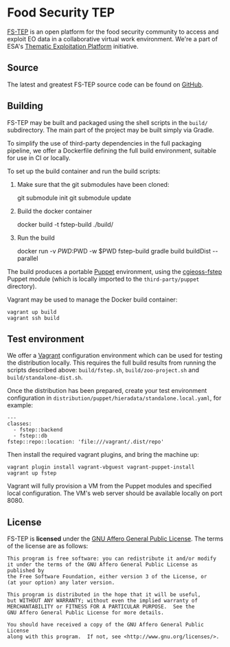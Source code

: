 # Food Security TEP

[FS-TEP][FS-TEP] is an open platform for the food security community to access
and exploit EO data in a collaborative virtual work environment. We're a part
of ESA's [Thematic Exploitation Platform][TEP] initiative.

## Source

The latest and greatest FS-TEP source code can be found on [GitHub][GitHub].

## Building

FS-TEP may be built and packaged using the shell scripts in the `build/`
subdirectory. The main part of the project may be built simply via Gradle.

To simplify the use of third-party dependencies in the full packaging pipeline,
we offer a Dockerfile defining the full build environment, suitable for use in
CI or locally.

To set up the build container and run the build scripts:

1) Make sure that the git submodules have been cloned:
     
    git submodule init 
    git submodule update
   
2) Build the docker container
 
    docker build -t fstep-build ./build/
    
3) Run the build

    docker run -v $PWD:$PWD -w $PWD fstep-build gradle build buildDist --parallel


The build produces a portable [Puppet][Puppet] environment,
using the [cgieoss-fstep][cgieoss-fstep] Puppet module (which is locally imported
to the `third-party/puppet` directory).

Vagrant may be used to manage the Docker build container:

    vagrant up build
    vagrant ssh build

## Test environment

We offer a [Vagrant][Vagrant] configuration environment which can
be used for testing the distribution locally. This requires the full build
results from running the scripts described above: `build/fstep.sh`,
`build/zoo-project.sh` and `build/standalone-dist.sh`.

Once the distribution has been prepared, create your test environment
configuration in `distribution/puppet/hieradata/standalone.local.yaml`,
for example:

    ---
    classes:
      - fstep::backend
      - fstep::db
    fstep::repo::location: 'file:///vagrant/.dist/repo'

Then install the required vagrant plugins, and bring the machine up:

    vagrant plugin install vagrant-vbguest vagrant-puppet-install
    vagrant up fstep

Vagrant will fully provision a VM from the Puppet modules and specified local
configuration. The VM's web server should be available locally on port 8080.

## License

FS-TEP is **licensed** under the [GNU Affero General Public License][AGPL]. The
terms of the license are as follows:

    This program is free software: you can redistribute it and/or modify
    it under the terms of the GNU Affero General Public License as published by
    the Free Software Foundation, either version 3 of the License, or
    (at your option) any later version.

    This program is distributed in the hope that it will be useful,
    but WITHOUT ANY WARRANTY; without even the implied warranty of
    MERCHANTABILITY or FITNESS FOR A PARTICULAR PURPOSE.  See the
    GNU Affero General Public License for more details.

    You should have received a copy of the GNU Affero General Public License
    along with this program.  If not, see <http://www.gnu.org/licenses/>.

[FS-TEP]: https://foodsecurity-tep.eo.esa.int/
[TEP]: http://tep.eo.esa.int/
[Github]: https://github.com/cgi-eoss/fs-tep
[Puppet]: https://puppet.com/
[cgieoss-fstep]: https://github.com/cgi-eoss/puppet-fstep
[Vagrant]: https://vagrantup.com/
[AGPL]: https://www.gnu.org/licenses/agpl.html
